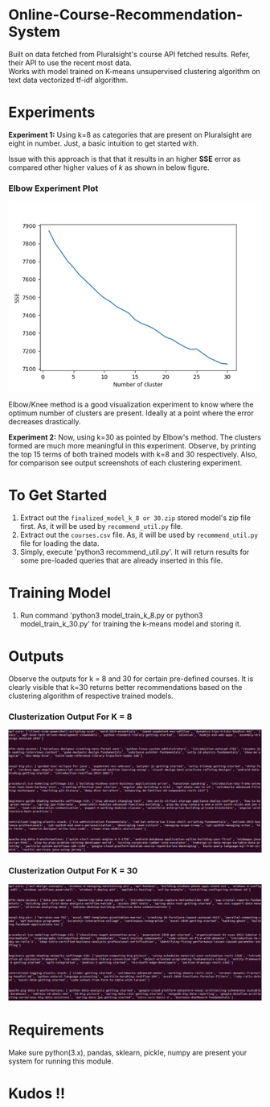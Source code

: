 # Online-Course-Recommendation-System

Built on data fetched from Pluralsight's course API fetched results. Refer, their API to use the recent most data.  
Works with model trained on K-means unsupervised clustering algorithm on text data vectorized tf-idf algorithm.  

# Experiments

__Experiment 1:__ Using k=8 as categories that are present on Pluralsight are eight in number. Just, a basic intuition to get started
with.  

Issue with this approach is that that it results in an higher __SSE__ error as compared other higher values of _k_ as shown in below figure.  

### Elbow Experiment Plot
![Elbow Experiment Plot](elbow_method.png)  

Elbow/Knee method is a good visualization experiment to know where the optimum number of clusters are present. Ideally at a point
where the error decreases drastically.  

__Experiment 2:__ Now, using k=30 as pointed by Elbow's method. The clusters formed are much more meaningful in this experiment. Observe, by printing the top 15 terms of both trained models with k=8 and 30 respectively. Also, for comparison see output screenshots of each clustering experiment.   


# To Get Started

1. Extract out the `finalized_model_k_8 or 30.zip` stored model's zip file first. As, it will be used by `recommend_util.py` file.
2. Extract out the `courses.csv` file. As, it will be used by `recommend_util.py` file for loading the data.
2. Simply, execute 'python3 recommend_util.py'. It will return results for some pre-loaded queries that are already
inserted in this file.

# Training Model

1. Run command 'python3 model_train_k_8.py or python3 model_train_k_30.py' for training the k-means model and storing it.

# Outputs

Observe the outputs for k = 8 and 30 for certain pre-defined courses. It is clearly visible that k=30 returns better recommendations
based on the clustering algorithm of respective trained models.

### Clusterization Output For K = 8
![Elbow Experiment Plot](output_k_8.png)  

### Clusterization Output For K = 30
![Elbow Experiment Plot](output_k_30.png)  


# Requirements

Make sure python(3.x), pandas, sklearn, pickle, numpy are present your system for running this module.

# Kudos !!

